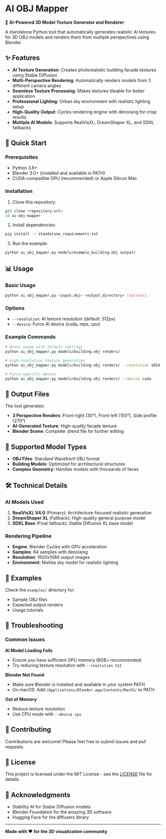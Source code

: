 # AI OBJ Mapper

🎨 **AI-Powered 3D Model Texture Generator and Renderer**

A standalone Python tool that automatically generates realistic AI textures for 3D OBJ models and renders them from multiple perspectives using Blender.

## ✨ Features

- **AI Texture Generation**: Creates photorealistic building facade textures using Stable Diffusion
- **Multi-Perspective Rendering**: Automatically renders models from 3 different camera angles
- **Seamless Texture Processing**: Makes textures tileable for better application
- **Professional Lighting**: Urban sky environment with realistic lighting setup
- **High-Quality Output**: Cycles rendering engine with denoising for crisp results
- **Multiple AI Models**: Supports RealVisXL, DreamShaper XL, and SDXL fallbacks

## 🚀 Quick Start

### Prerequisites

- Python 3.8+
- Blender 3.0+ (installed and available in PATH)
- CUDA-compatible GPU (recommended) or Apple Silicon Mac

### Installation

1. Clone this repository:
```bash
git clone <repository-url>
cd ai-obj-mapper
```

2. Install dependencies:
```bash
pip install -r standalone_requirements.txt
```

3. Run the example:
```bash
python ai_obj_mapper.py models/example_building.obj output/
```

## 📊 Usage

### Basic Usage

```bash
python ai_obj_mapper.py <input.obj> <output_directory> [options]
```

### Options

- `--resolution`: AI texture resolution (default: 512px)
- `--device`: Force AI device (cuda, mps, cpu)

### Example Commands

```bash
# Basic usage with default settings
python ai_obj_mapper.py models/building.obj renders/

# High-resolution texture generation
python ai_obj_mapper.py models/building.obj renders/ --resolution 1024

# Force specific device
python ai_obj_mapper.py models/building.obj renders/ --device cuda
```

## 📁 Output Files

The tool generates:

- **3 Perspective Renders**: Front-right (30°), Front-left (150°), Side profile (270°)
- **AI-Generated Texture**: High-quality facade texture
- **Blender Scene**: Complete .blend file for further editing

## 🎯 Supported Model Types

- **OBJ Files**: Standard Wavefront OBJ format
- **Building Models**: Optimized for architectural structures
- **Complex Geometry**: Handles models with thousands of faces

## 🛠️ Technical Details

### AI Models Used
1. **RealVisXL V4.0** (Primary): Architecture-focused realistic generation
2. **DreamShaper XL** (Fallback): High-quality general purpose model
3. **SDXL Base** (Final fallback): Stable Diffusion XL base model

### Rendering Pipeline
- **Engine**: Blender Cycles with GPU acceleration
- **Samples**: 64 samples with denoising
- **Resolution**: 1920x1080 output images
- **Environment**: Nishita sky model for realistic lighting

## 📖 Examples

Check the `examples/` directory for:
- Sample OBJ files
- Expected output renders
- Usage tutorials

## 🔧 Troubleshooting

### Common Issues

**AI Model Loading Fails**
- Ensure you have sufficient GPU memory (8GB+ recommended)
- Try reducing texture resolution with `--resolution 512`

**Blender Not Found**
- Make sure Blender is installed and available in your system PATH
- On macOS: Add `/Applications/Blender.app/Contents/MacOS/` to PATH

**Out of Memory**
- Reduce texture resolution
- Use CPU mode with `--device cpu`

## 🤝 Contributing

Contributions are welcome! Please feel free to submit issues and pull requests.

## 📄 License

This project is licensed under the MIT License - see the [LICENSE](LICENSE) file for details.

## 🙏 Acknowledgments

- Stability AI for Stable Diffusion models
- Blender Foundation for the amazing 3D software
- Hugging Face for the diffusers library

---

**Made with ❤️ for the 3D visualization community** 